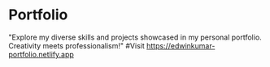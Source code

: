 # Portfolio
"Explore my diverse skills and projects showcased in my personal portfolio. Creativity meets professionalism!"
#Visit
https://edwinkumar-portfolio.netlify.app
